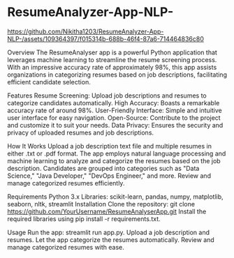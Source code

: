 # ResumeAnalyzer-App-NLP-


https://github.com/Nikitha1203/ResumeAnalyzer-App-NLP-/assets/109364397/f015314b-688b-46f4-87a6-714464836c80


Overview
The ResumeAnalyser app is a powerful Python application that leverages machine learning to streamline the resume screening process. With an impressive accuracy rate of approximately 98%, this app assists organizations in categorizing resumes based on job descriptions, facilitating efficient candidate selection.

Features
Resume Screening: Upload job descriptions and resumes to categorize candidates automatically.
High Accuracy: Boasts a remarkable accuracy rate of around 98%.
User-Friendly Interface: Simple and intuitive user interface for easy navigation.
Open-Source: Contribute to the project and customize it to suit your needs.
Data Privacy: Ensures the security and privacy of uploaded resumes and job descriptions.

How It Works
Upload a job description text file and multiple resumes in either .txt or .pdf format.
The app employs natural language processing and machine learning to analyze and categorize the resumes based on the job description.
Candidates are grouped into categories such as "Data Science," "Java Developer," "DevOps Engineer," and more.
Review and manage categorized resumes efficiently.

Requirements
Python 3.x
Libraries: scikit-learn, pandas, numpy, matplotlib, seaborn, nltk, streamlit
Installation
Clone the repository: git clone https://github.com/YourUsername/ResumeAnalyserApp.git
Install the required libraries using pip install -r requirements.txt.


Usage
Run the app: streamlit run app.py.
Upload a job description and resumes.
Let the app categorize the resumes automatically.
Review and manage categorized resumes with ease.
